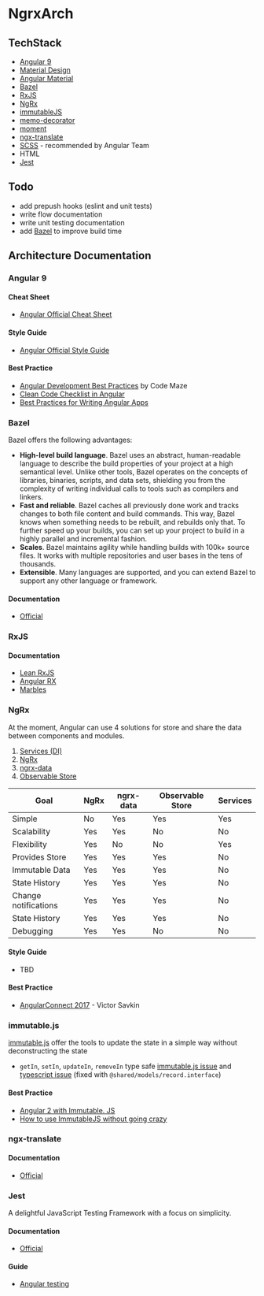 # NgrxArch

## TechStack

* [Angular 9](https://angular.io)
* [Material Design](https://material.io/design/)
* [Angular Material](https://material.angular.io/)
* [Bazel](https://docs.bazel.build/versions/0.28.0/bazel-overview.html)
* [RxJS](https://rxjs-dev.firebaseapp.com/)
* [NgRx](https://ngrx.io)
* [immutableJS](https://immutable-js.github.io/immutable-js)
* [memo-decorator](https://www.npmjs.com/package/memo-decorator)
* [moment](https://momentjs.com/)
* [ngx-translate](https://github.com/ngx-translate/core)
* [SCSS](https://sass-lang.com) - recommended by Angular Team
* HTML
* [Jest](https://jestjs.io/en/)

## Todo

* add prepush hooks (eslint and unit tests)
* write flow documentation
* write unit testing documentation
* add [Bazel](https://docs.bazel.build/versions/0.28.0/bazel-overview.html) to improve build time


## Architecture Documentation

### Angular 9

#### Cheat Sheet

* [Angular Official Cheat Sheet](https://angular.io/guide/cheatsheet)

#### Style Guide

* [Angular Official Style Guide](https://angular.io/guide/styleguide)

#### Best Practice

* [Angular Development Best Practices](https://code-maze.com/angular-best-practices/) by Code Maze
* [Clean Code Checklist in Angular](https://itnext.io/clean-code-checklist-in-angular-%EF%B8%8F-10d4db877f74)
* [Best Practices for Writing Angular Apps](https://blog.usejournal.com/best-practices-for-writing-angular-6-apps-e6d3c0f6c7c1)

### Bazel

Bazel offers the following advantages:

* **High-level build language**. Bazel uses an abstract, human-readable language to describe the build properties of your project at a high semantical level. Unlike other tools, Bazel operates on the concepts of libraries, binaries, scripts, and data sets, shielding you from the complexity of writing individual calls to tools such as compilers and linkers.
* **Fast and reliable**. Bazel caches all previously done work and tracks changes to both file content and build commands. This way, Bazel knows when something needs to be rebuilt, and rebuilds only that. To further speed up your builds, you can set up your project to build in a highly parallel and incremental fashion.
* **Scales**. Bazel maintains agility while handling builds with 100k+ source files. It works with multiple repositories and user bases in the tens of thousands.
* **Extensible**. Many languages are supported, and you can extend Bazel to support any other language or framework.

#### Documentation

* [Official](https://docs.bazel.build/versions/0.28.0/bazel-overview.html)

### RxJS

#### Documentation

* [Lean RxJS](https://www.learnrxjs.io/)
* [Angular RX](https://angular.io/guide/rx-library)
* [Marbles](https://rxmarbles.com/)

### NgRx

At the moment, Angular can use 4 solutions for store and share the data between components and modules.

1. [Services (DI)](https://angular.io/guide/architecture-services)
2. [NgRx](https://ngrx.io/)
3. [ngrx-data](https://github.com/johnpapa/angular-ngrx-data)
4. [Observable Store](https://github.com/DanWahlin/Observable-Store)

| Goal | NgRx | ngrx-data | Observable Store | Services |
|---|---|---|---|---|
| Simple | No | Yes | Yes | Yes |
| Scalability | Yes | Yes | No | No |
| Flexibility | Yes | No | No | Yes |
| Provides Store | Yes | Yes | Yes | No |
| Immutable Data | Yes | Yes | Yes  | No |
| State History | Yes | Yes | Yes | No |
| Change notifications | Yes | Yes | Yes | No |
| State History | Yes | Yes | Yes | No |
| Debugging | Yes | Yes |  No | No |

#### Style Guide

* TBD

#### Best Practice

* [AngularConnect 2017](https://www.youtube.com/watch?v=FQ6fzkHvCEY) - Victor Savkin

### immutable.js

 [immutable.js](https://immutable-js.github.io/immutable-js/) offer the tools to update the state in a simple way without deconstructing the state

* `getIn`, `setIn`, `updateIn`, `removeIn` type safe [immutable.js issue](https://github.com/immutable-js/immutable-js/issues/1462) and [typescript issue](https://github.com/Microsoft/TypeScript/issues/12290) (fixed with `@shared/models/record.interface`)

#### Best Practice

* [Angular 2 with Immutable. JS](https://blog.scottlogic.com/2016/01/05/angular2-with-immutablejs.html)
* [How to use ImmutableJS without going crazy](https://hackernoon.com/how-to-use-immutablejs-without-going-crazy-bfcb805a0043)

### ngx-translate

#### Documentation

* [Official](http://www.ngx-translate.com/)

### Jest

A delightful JavaScript Testing Framework with a focus on simplicity.

#### Documentation

* [Official](https://jestjs.io/docs/en/getting-started)

#### Guide

* [Angular testing](https://angular.io/guide/testing)
